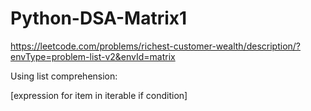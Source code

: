 # Python-DSA-Matrix1

https://leetcode.com/problems/richest-customer-wealth/description/?envType=problem-list-v2&envId=matrix

Using list comprehension:

[expression for item in iterable if condition]
